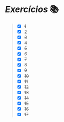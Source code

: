 # **_Exercícios_**  :books:

> - [x] ~~1~~
> - [x] ~~2~~
> - [x] ~~3~~
> - [x] ~~4~~
> - [x] ~~5~~
> - [x] ~~6~~
> - [x] ~~7~~
> - [x] ~~8~~
> - [x] ~~9~~
> - [x] ~~10~~
> - [x] ~~11~~
> - [x] ~~12~~
> - [x] ~~13~~
> - [x] ~~14~~ 
> - [x] ~~15~~
> - [x] ~~16~~
> - [x] ~~17~~
